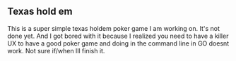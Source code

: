 ## Texas hold em
This is a super simple texas holdem poker game I 
am working on. It's not done yet. And I got bored with it because I realized you need to have a killer UX to have a good poker game and doing in the command line in GO doesnt work. Not sure if/when Ill finish it.
